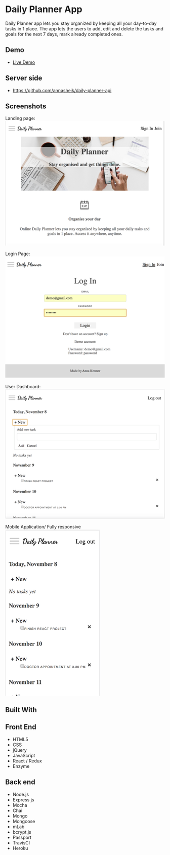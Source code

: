 # Daily Planner App
Daily Planner app lets you stay organized by keeping all your day-to-day tasks in 1 place.
The app lets the users to add, edit and delete the tasks and goals for the next 7 days, mark already 
completed ones.

## Demo
- [Live Demo](https://daily-planner-app.herokuapp.com/)

## Server side
- https://github.com/annasheik/daily-planner-api

## Screenshots

Landing page:
![login screen](screenshots/screenshot1.png)

Login Page:
![login page](screenshots/screenshot2.png)

User Dashboard:
![user dashboard](screenshots/screenshot3.png)

Mobile Application/ Fully responsive
<img src="screenshots/screenshot4.png" width="300">

## Built With
## Front End 

- HTML5
- CSS
- jQuery
- JavaScript
- React / Redux
- Enzyme
## Back end

- Node.js
- Express.js
- Mocha
- Chai
- Mongo
- Mongoose
- mLab
- bcrypt.js
- Passport
- TravisCI
- Heroku
